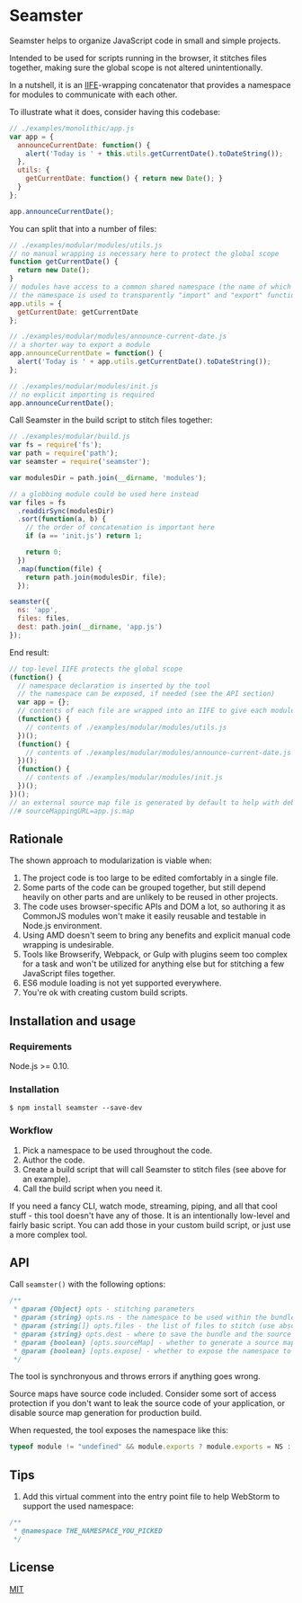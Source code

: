 # Seamster

Seamster helps to organize JavaScript code in small and simple projects.

Intended to be used for scripts running in the browser, it stitches files together, 
making sure the global scope is not altered unintentionally. 

In a nutshell, it is an [IIFE](https://en.wikipedia.org/wiki/Immediately-invoked_function_expression)-wrapping concatenator that provides a namespace for modules to communicate with each other.
 
To illustrate what it does, consider having this codebase:

```javascript
// ./examples/monolithic/app.js
var app = {
  announceCurrentDate: function() {
    alert('Today is ' + this.utils.getCurrentDate().toDateString());
  },
  utils: {
    getCurrentDate: function() { return new Date(); }
  }
};

app.announceCurrentDate();
```

You can split that into a number of files:

```javascript
// ./examples/modular/modules/utils.js
// no manual wrapping is necessary here to protect the global scope 
function getCurrentDate() {
  return new Date();
}
// modules have access to a common shared namespace (the name of which is configurable), 
// the namespace is used to transparently "import" and "export" functionality
app.utils = {
  getCurrentDate: getCurrentDate
};
```

```javascript
// ./examples/modular/modules/announce-current-date.js
// a shorter way to export a module
app.announceCurrentDate = function() {
  alert('Today is ' + app.utils.getCurrentDate().toDateString());
};
```

```javascript
// ./examples/modular/modules/init.js
// no explicit importing is required
app.announceCurrentDate();
```

Call Seamster in the build script to stitch files together:

```javascript
// ./examples/modular/build.js
var fs = require('fs');
var path = require('path');
var seamster = require('seamster');

var modulesDir = path.join(__dirname, 'modules');

// a globbing module could be used here instead
var files = fs
  .readdirSync(modulesDir)
  .sort(function(a, b) {
    // the order of concatenation is important here
    if (a == 'init.js') return 1;

    return 0;
  })
  .map(function(file) {
    return path.join(modulesDir, file);
  });

seamster({
  ns: 'app',
  files: files,
  dest: path.join(__dirname, 'app.js')
});

```

End result:

```javascript
// top-level IIFE protects the global scope
(function() {
  // namespace declaration is inserted by the tool
  // the namespace can be exposed, if needed (see the API section)
  var app = {};
  // contents of each file are wrapped into an IIFE to give each module a private scope
  (function() {
    // contents of ./examples/modular/modules/utils.js
  })();
  (function() {
    // contents of ./examples/modular/modules/announce-current-date.js
  })();
  (function() {
    // contents of ./examples/modular/modules/init.js
  })();
})();
// an external source map file is generated by default to help with debugging
//# sourceMappingURL=app.js.map
```

## Rationale

The shown approach to modularization is viable when:

1. The project code is too large to be edited comfortably in a single file.
2. Some parts of the code can be grouped together, but still depend heavily on other parts and are unlikely to be reused in other projects.
3. The code uses browser-specific APIs and DOM a lot, so authoring it as CommonJS modules won't make it easily reusable and testable in Node.js environment.
4. Using AMD doesn't seem to bring any benefits and explicit manual code wrapping is undesirable.
5. Tools like Browserify, Webpack, or Gulp with plugins seem too complex for a task and won't be utilized for anything else but for stitching a few JavaScript files together.
6. ES6 module loading is not yet supported everywhere.
7. You're ok with creating custom build scripts.

## Installation and usage

### Requirements

Node.js >= 0.10.

### Installation

```
$ npm install seamster --save-dev
```

### Workflow

1. Pick a namespace to be used throughout the code.
2. Author the code.
3. Create a build script that will call Seamster to stitch files (see above for an example).
4. Call the build script when you need it.

If you need a fancy CLI, watch mode, streaming, piping, and all that cool stuff - this tool doesn't have any of those. 
It is an intentionally low-level and fairly basic script.
You can add those in your custom build script, or just use a more complex tool.

## API

Call `seamster()` with the following options:

```javascript
/**
 * @param {Object} opts - stitching parameters
 * @param {string} opts.ns - the namespace to be used within the bundle
 * @param {string[]} opts.files - the list of files to stitch (use absolute paths)
 * @param {string} opts.dest - where to save the bundle and the source map
 * @param {boolean} [opts.sourceMap] - whether to generate a source map
 * @param {boolean} [opts.expose] - whether to expose the namespace to the global namespace
 */
```

The tool is synchronyous and throws errors if anything goes wrong.

Source maps have source code included. 
Consider some sort of access protection if you don't want to leak the source code of your application, or disable source map generation for production build.

When requested, the tool exposes the namespace like this:

```javascript
typeof module != "undefined" && module.exports ? module.exports = NS : window.NS = NS;
```

## Tips

1. Add this virtual comment into the entry point file to help WebStorm to support the used namespace:

```javascript
/**
 * @namespace THE_NAMESPACE_YOU_PICKED
 */
```

## License

[MIT](./LICENSE)
